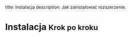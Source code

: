 title: Instalacja
description: Jak zainstalować rozszerzenie.

# Instalacja <small>Krok po kroku</small>

